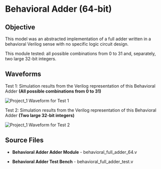 # Behavioral Adder (64-bit)

## Objective

This model was an abstracted implementation of a full adder written in a behavioral Verilog sense with no specific logic circuit design.

This module tested: all possible combinations from 0 to 31 and, separately, two large 32-bit integers.

## Waveforms

Test 1: Simulation results from the Verilog representation of this Behavioral Adder **(All possible combinations from 0 to 31)**

![Project_1 Waveform for Test 1](/Projects/blob/044e822e4e0016f4bf1e4f74abdbf356eacc8ebd/Project_1/behavioral_adder_64/Simulation%20Waveforms/project1_test_E.png)

Test 2: Simulation results from the Verilog representation of this Behavioral Adder **(Two large 32-bit integers)**

![Project_1 Waveform for Test 2]()

## Source Files

- **Behavioral Adder Adder Module** - behavioral_full_adder_64.v

- **Behavioral Adder Test Bench** - behavioral_full_adder_test.v

